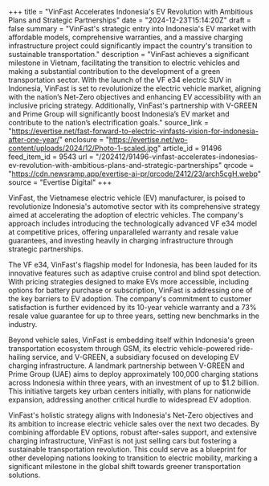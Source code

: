 +++
title = "VinFast Accelerates Indonesia's EV Revolution with Ambitious Plans and Strategic Partnerships"
date = "2024-12-23T15:14:20Z"
draft = false
summary = "VinFast's strategic entry into Indonesia's EV market with affordable models, comprehensive warranties, and a massive charging infrastructure project could significantly impact the country's transition to sustainable transportation."
description = "VinFast achieves a significant milestone in Vietnam, facilitating the transition to electric vehicles and making a substantial contribution to the development of a green transportation sector. With the launch of the VF e34 electric SUV in Indonesia, VinFast is set to revolutionize the electric vehicle market, aligning with the nation’s Net-Zero objectives and enhancing EV accessibility with an inclusive pricing strategy. Additionally, VinFast's partnership with V-GREEN and Prime Group will significantly boost Indonesia’s EV market and contribute to the nation’s electrification goals."
source_link = "https://evertise.net/fast-forward-to-electric-vinfasts-vision-for-indonesia-after-one-year/"
enclosure = "https://evertise.net/wp-content/uploads/2024/12/Photo-1-scaled.jpg"
article_id = 91496
feed_item_id = 9543
url = "/202412/91496-vinfast-accelerates-indonesias-ev-revolution-with-ambitious-plans-and-strategic-partnerships"
qrcode = "https://cdn.newsramp.app/evertise-ai-pr/qrcode/2412/23/arch5cgH.webp"
source = "Evertise Digital"
+++

<p>VinFast, the Vietnamese electric vehicle (EV) manufacturer, is poised to revolutionize Indonesia's automotive sector with its comprehensive strategy aimed at accelerating the adoption of electric vehicles. The company's approach includes introducing the technologically advanced VF e34 model at competitive prices, offering unparalleled warranty and resale value guarantees, and investing heavily in charging infrastructure through strategic partnerships.</p><p>The VF e34, VinFast's flagship model for Indonesia, has been lauded for its innovative features such as adaptive cruise control and blind spot detection. With pricing strategies designed to make EVs more accessible, including options for battery purchase or subscription, VinFast is addressing one of the key barriers to EV adoption. The company's commitment to customer satisfaction is further evidenced by its 10-year vehicle warranty and a 73% resale value guarantee for up to three years, setting new benchmarks in the industry.</p><p>Beyond vehicle sales, VinFast is embedding itself within Indonesia's green transportation ecosystem through GSM, its electric vehicle-powered ride-hailing service, and V-GREEN, a subsidiary focused on developing EV charging infrastructure. A landmark partnership between V-GREEN and Prime Group (UAE) aims to deploy approximately 100,000 charging stations across Indonesia within three years, with an investment of up to $1.2 billion. This initiative targets key urban centers initially, with plans for nationwide expansion, addressing another critical hurdle to widespread EV adoption.</p><p>VinFast's holistic strategy aligns with Indonesia's Net-Zero objectives and its ambition to increase electric vehicle sales over the next two decades. By combining affordable EV options, robust after-sales support, and extensive charging infrastructure, VinFast is not just selling cars but fostering a sustainable transportation revolution. This could serve as a blueprint for other developing nations looking to transition to electric mobility, marking a significant milestone in the global shift towards greener transportation solutions.</p>
